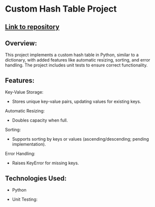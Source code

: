 # Custom Hash Table Project
## <a href="https://github.com/boriskostadinov96/Projects/tree/main/custom_hash_table">Link to repository</a>

## Overview:
This project implements a custom hash table in Python, similar to a dictionary, with added features like automatic resizing, sorting, and error handling. The project includes unit tests to ensure correct functionality.

## Features:
Key-Value Storage:

- Stores unique key-value pairs, updating values for existing keys.

Automatic Resizing:

- Doubles capacity when full.

Sorting:

- Supports sorting by keys or values (ascending/descending; pending implementation).

Error Handling:

- Raises KeyError for missing keys.

## Technologies Used:
- Python

- Unit Testing:
